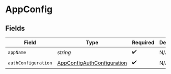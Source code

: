 # AppConfig


## Fields

| Field                                                                           | Type                                                                            | Required                                                                        | Description                                                                     |
| ------------------------------------------------------------------------------- | ------------------------------------------------------------------------------- | ------------------------------------------------------------------------------- | ------------------------------------------------------------------------------- |
| `appName`                                                                       | *string*                                                                        | :heavy_check_mark:                                                              | N/A                                                                             |
| `authConfiguration`                                                             | [AppConfigAuthConfiguration](../../Models/Shared/AppConfigAuthConfiguration.md) | :heavy_check_mark:                                                              | N/A                                                                             |